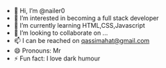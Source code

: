 - 👋 Hi, I’m @nailer0
- 👀 I’m interested in becoming a full stack developer
- 🌱 I’m currently learning HTML,CSS,Javascript
- 💞️ I’m looking to collaborate on ...
- 📫 I can be reached on qassimahat@gmail.com
- 😄 Pronouns: Mr
- ⚡ Fun fact: I love dark humour

<!---
nailer0/nailer0 is a ✨ special ✨ repository because its `README.md` (this file) appears on your GitHub profile.
You can click the Preview link to take a look at your changes.
--->
